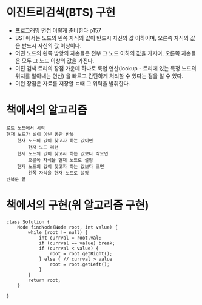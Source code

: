 # 이진트리검색(BTS) 구현
- 프로그래밍 면접 이렇게 준비한다 p157
- BST에서는 노드의 왼쪽 자식의 값이 반드시 자신의 값 이하이며, 오른쪽 자식의 값은 반드시 자신의 값 이상이다.
- 어떤 노드의 왼쪽 방향의 자손들은 전부 그 노드 이하의 값을 가지며, 오른쪽 자손들은 모두 그 노드 이상의 값을 가진다.
- 이진 검색 트리의 장점 가운데 하나로 룩업 연산(lookup - 트리에 있는 특정 노드의 위치를 알아내는 연산) 을 빠르고 간단하게 처리할 수 있다는 점을 알 수 있다.
- 이런 장점은 자료를 저장할 ㄷ때 그 위력을 발휘한다.

# 책에서의 알고리즘
```
로트 노드에서 시작
현재 노드가 널이 아닌 동안 반복
    현재 노드의 값이 찾고자 하는 값이면
        현재 노드 리턴
    현재 노드의 값이 찾고자 하는 값보다 작으면
        오른쪽 자식을 현재 노드로 설정
    현재 노드의 값이 찾고자 하는 값보다 크면
        왼쪽 자식을 현재 노드로 설정
반복문 끝
```

# 책에서의 구현(위 알고리즘 구현)
```
class Solution {
    Node findNode(Node root, int value) {
        while (root != null) {
            int currval = root.val;
            if (currval == value) break;
            if (currval < value) {
                root = root.getRight();
            } else { // currval > value
                root = root.getLeft();
            }
        }
        return root;
    }

}
```